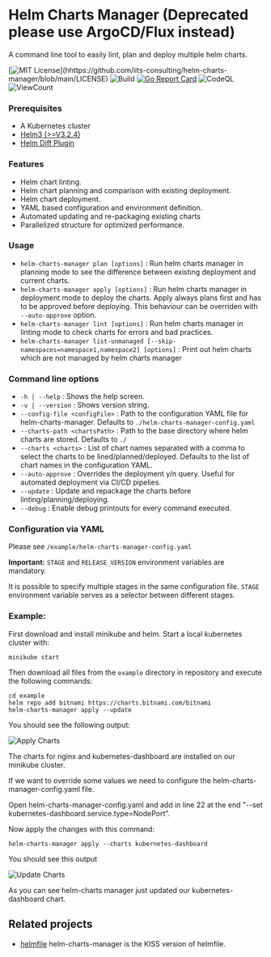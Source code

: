 # Helm Charts Manager (Deprecated please use ArgoCD/Flux instead) #

A command line tool to easily lint, plan and deploy multiple helm charts.

[![MIT License](https://img.shields.io/apm/l/atomic-design-ui.svg?)](hhttps://github.com/iits-consulting/helm-charts-manager/blob/main/LICENSE)
![Build](https://github.com/iits-consulting/helm-charts-manager/workflows/Build/badge.svg)
[![Go Report Card](https://goreportcard.com/badge/github.com/iits-consulting/helm-charts-manager)](https://goreportcard.com/report/github.com/iits-consulting/helm-charts-manager)
![CodeQL](https://github.com/iits-consulting/helm-charts-manager/workflows/CodeQL/badge.svg)
![ViewCount](https://views.whatilearened.today/views/github/iits-consulting/helm-charts-manager.svg)

### Prerequisites ###

* A Kubernetes cluster
* [Helm3 (>=V3.2.4)](https://helm.sh/docs/intro/install/)
* [Helm Diff Plugin](https://github.com/databus23/helm-diff)

### Features ###

* Helm chart linting.
* Helm chart planning and comparison with existing deployment.
* Helm chart deployment.
* YAML based configuration and environment definition.
* Automated updating and re-packaging existing charts
* Parallelized structure for optimized performance.

### Usage ###
* `helm-charts-manager plan [options]` : Run helm charts manager in planning mode to see the difference between existing deployment and current charts.
* `helm-charts-manager apply [options]` : Run helm charts manager in deployment mode to deploy the charts. Apply always plans first and has to be approved before deploying. This behaviour can be overriden with `--auto-approve` option.
* `helm-charts-manager lint [options]` : Run helm charts manager in linting mode to check charts for errors and bad practices.
* `helm-charts-manager list-unmanaged [--skip-namespaces=namespace1,namespace2] [options]` : Print out helm charts which are not managed by helm charts manager

### Command line options ###

* `-h | --help` : Shows the help screen.
* `-v | --version` : Shows version string.
* `--config-file <configFile>` : Path to the configuration YAML file for helm-charts-manager. Defaults to `./helm-charts-manager-config.yaml`
* `--charts-path <chartsPath>` : Path to the base directory where helm charts are stored. Defaults to `./`
* `--charts <charts>` : List of chart names separated with a comma to select the charts to be lined/planned/deployed. Defaults to the list of chart names in the configuration YAML.
* `--auto-approve` : Overrides the deployment y/n query. Useful for automated deployment via CI/CD pipelies.
* `--update` : Update and repackage the charts before linting/planning/deploying.
* `--debug` : Enable debug printouts for every command executed.

### Configuration via YAML ###
Please see `/example/helm-charts-manager-config.yaml`

**Important:** `STAGE` and `RELEASE_VERSION` environment variables are mandatory.

It is possible to specify multiple stages in the same configuration file. `STAGE` environment variable serves as a selector between different stages.

### Example: ###

First download and install minikube and helm. Start a local kubernetes cluster with:

```console
minikube start
```

Then download all files from the `example` directory in repository and execute the following commands:

```console
cd example
helm repo add bitnami https://charts.bitnami.com/bitnami
helm-charts-manager apply --update
```
You should see the following output:

![Apply Charts](example/apply.gif)

The charts for nginx and kubernetes-dashboard are installed on our minikube cluster.

If we want to override some values we need to configure the helm-charts-manager-config.yaml file.

Open helm-charts-manager-config.yaml and add in line 22 at the end "--set kubernetes-dashboard.service.type=NodePort".

Now apply the changes with this command:

```console
helm-charts-manager apply --charts kubernetes-dashboard
```

You should see this output

![Update Charts](example/update.gif)

As you can see helm-charts manager just updated our kubernetes-dashboard chart.

## Related projects

- [helmfile](https://github.com/roboll/helmfile) helm-charts-manager is the KISS version of helmfile. 
